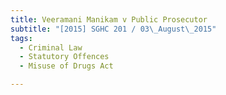 ```yaml
---
title: Veeramani Manikam v Public Prosecutor 
subtitle: "[2015] SGHC 201 / 03\_August\_2015"
tags:
  - Criminal Law
  - Statutory Offences
  - Misuse of Drugs Act

---
```


